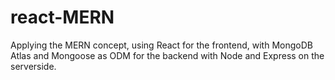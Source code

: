 # react-MERN

Applying the MERN concept, using React for the frontend, with MongoDB Atlas and Mongoose as ODM for the backend with Node and Express on the serverside.
